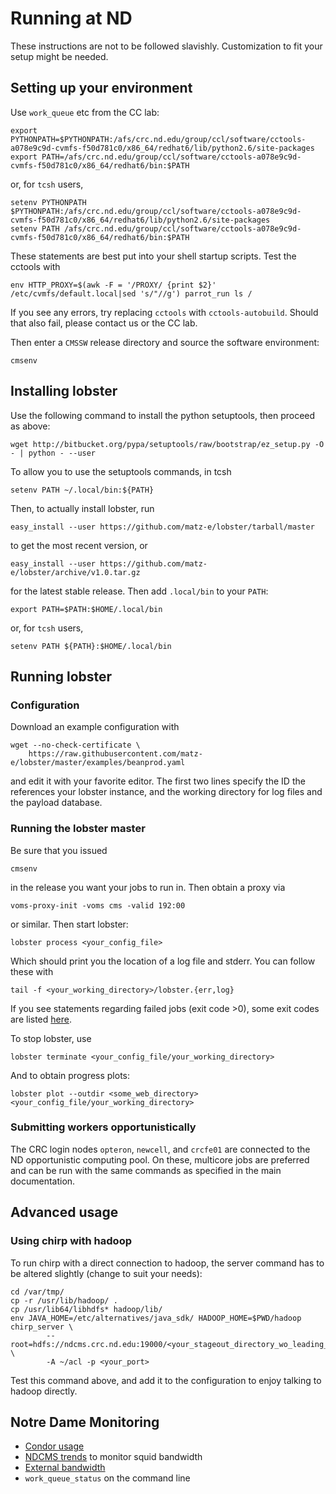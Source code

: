 # Running at ND

These instructions are not to be followed slavishly.  Customization to fit
your setup might be needed.

## Setting up your environment

Use `work_queue` etc from the CC lab:

    export PYTHONPATH=$PYTHONPATH:/afs/crc.nd.edu/group/ccl/software/cctools-a078e9c9d-cvmfs-f50d781c0/x86_64/redhat6/lib/python2.6/site-packages
    export PATH=/afs/crc.nd.edu/group/ccl/software/cctools-a078e9c9d-cvmfs-f50d781c0/x86_64/redhat6/bin:$PATH

or, for `tcsh` users,

    setenv PYTHONPATH $PYTHONPATH:/afs/crc.nd.edu/group/ccl/software/cctools-a078e9c9d-cvmfs-f50d781c0/x86_64/redhat6/lib/python2.6/site-packages
    setenv PATH /afs/crc.nd.edu/group/ccl/software/cctools-a078e9c9d-cvmfs-f50d781c0/x86_64/redhat6/bin:$PATH

These statements are best put into your shell startup scripts.  Test the
cctools with

    env HTTP_PROXY=$(awk -F = '/PROXY/ {print $2}' /etc/cvmfs/default.local|sed 's/"//g') parrot_run ls /

If you see any errors, try replacing `cctools` with `cctools-autobuild`.
Should that also fail, please contact us or the CC lab.

Then enter a `CMSSW` release directory and source the software environment:

    cmsenv

## Installing lobster

Use the following command to install the python setuptools, then proceed as
above:

    wget http://bitbucket.org/pypa/setuptools/raw/bootstrap/ez_setup.py -O - | python - --user

To allow you to use the setuptools commands, in tcsh

    setenv PATH ~/.local/bin:${PATH}

Then, to actually install lobster, run

    easy_install --user https://github.com/matz-e/lobster/tarball/master

to get the most recent version, or

    easy_install --user https://github.com/matz-e/lobster/archive/v1.0.tar.gz

for the latest stable release.  Then add `.local/bin` to your `PATH`:

    export PATH=$PATH:$HOME/.local/bin

or, for `tcsh` users,

    setenv PATH ${PATH}:$HOME/.local/bin

## Running lobster

### Configuration

Download an example configuration with

    wget --no-check-certificate \
        https://raw.githubusercontent.com/matz-e/lobster/master/examples/beanprod.yaml

and edit it with your favorite editor.  The first two lines specify the ID
the references your lobster instance, and the working directory for log
files and the payload database.

### Running the lobster master

Be sure that you issued

    cmsenv

in the release you want your jobs to run in.  Then obtain a proxy via

    voms-proxy-init -voms cms -valid 192:00

or similar.  Then start lobster:

    lobster process <your_config_file>

Which should print you the location of a log file and stderr.  You can
follow these with

    tail -f <your_working_directory>/lobster.{err,log}

If you see statements regarding failed jobs (exit code >0), some exit codes
are listed [here](ErrorCodes.md).

To stop lobster, use

    lobster terminate <your_config_file/your_working_directory>

And to obtain progress plots:

    lobster plot --outdir <some_web_directory> <your_config_file/your_working_directory>

### Submitting workers opportunistically

The CRC login nodes `opteron`, `newcell`, and `crcfe01` are connected to
the ND opportunistic computing pool.  On these, multicore jobs are
preferred and can be run with the same commands as specified in the main
documentation.

## Advanced usage

### Using chirp with hadoop

To run chirp with a direct connection to hadoop, the server command has to
be altered slightly (change to suit your needs):

    cd /var/tmp/
    cp -r /usr/lib/hadoop/ .
    cp /usr/lib64/libhdfs* hadoop/lib/
    env JAVA_HOME=/etc/alternatives/java_sdk/ HADOOP_HOME=$PWD/hadoop chirp_server \
            --root=hdfs://ndcms.crc.nd.edu:19000/<your_stageout_directory_wo_leading_hadoop> \
            -A ~/acl -p <your_port>

Test this command above, and add it to the configuration to enjoy talking
to hadoop directly.

## Notre Dame Monitoring

* [Condor usage](http://condor.cse.nd.edu/condor_matrix.cgi)
* [NDCMS trends](http://mon.crc.nd.edu/xymon-cgi/svcstatus.sh?HOST=ndcms.crc.nd.edu&SERVICE=trends&backdays=0&backhours=6&backmins=0&backsecs=0&Go=Update&FROMTIME=&TOTIME=)
  to monitor squid bandwidth
* [External bandwidth](http://prtg1.nm.nd.edu/sensor.htm?listid=491&timeout=60&id=505&position=0)
* `work_queue_status` on the command line
